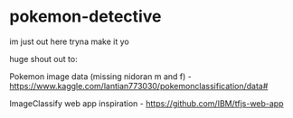 # pokemon-detective
im just out here tryna make it yo


huge shout out to:

Pokemon image data (missing nidoran m and f) -  https://www.kaggle.com/lantian773030/pokemonclassification/data#

ImageClassify web app inspiration -  https://github.com/IBM/tfjs-web-app
